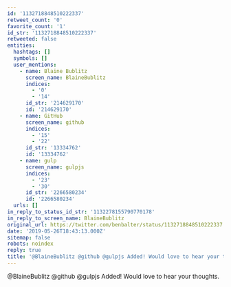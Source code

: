 ```yaml
---
id: '1132718848510222337'
retweet_count: '0'
favorite_count: '1'
id_str: '1132718848510222337'
retweeted: false
entities:
  hashtags: []
  symbols: []
  user_mentions:
    - name: Blaine Bublitz
      screen_name: BlaineBublitz
      indices:
        - '0'
        - '14'
      id_str: '214629170'
      id: '214629170'
    - name: GitHub
      screen_name: github
      indices:
        - '15'
        - '22'
      id_str: '13334762'
      id: '13334762'
    - name: gulp
      screen_name: gulpjs
      indices:
        - '23'
        - '30'
      id_str: '2266580234'
      id: '2266580234'
  urls: []
in_reply_to_status_id_str: '1132278155790770178'
in_reply_to_screen_name: BlaineBublitz
original_url: https://twitter.com/benbalter/status/1132718848510222337
date: '2019-05-26T18:43:13.000Z'
sitemap: false
robots: noindex
reply: true
title: '@BlaineBublitz @github @gulpjs Added! Would love to hear your thoughts.'
---
```


@BlaineBublitz @github @gulpjs Added! Would love to hear your thoughts.
